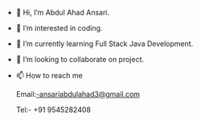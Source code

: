 - 👋 Hi, I’m Abdul Ahad Ansari.
- 👀 I’m interested in coding.
- 🌱 I’m currently learning Full Stack Java Development.
- 💞️ I’m looking to collaborate on project.
- 📫 How to reach me

     Email:-ansariabdulahad3@gmail.com

     Tel:- +91 9545282408
<!---
ansariabdulahad/ansariabdulahad is a ✨ special ✨ repository because its `README.md` (this file) appears on your GitHub profile.
You can click the Preview link to take a look at your changes.
--->
